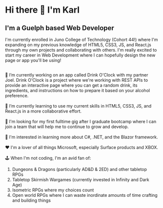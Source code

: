 ### <h1>Hi there 👋 I'm Karl</h1>

<h2>I'm a Guelph based Web Developer</h2>

I'm currently enrolled in Juno College of Technology (Cohort 44!) where I'm expanding on my previous knowledge of HTML5, CSS3, JS, and React.js through my own projects and collaborating with others. I'm really excited to start my career in Web Development where I can hopefully design the new page or app you'll be using!

<!--
**lunarpirate/lunarpirate** is a ✨ _special_ ✨ repository because its `README.md` (this file) appears on your GitHub profile.

Here are some ideas to get you started:

- 🔭 I’m currently working on ...
- 🌱 I’m currently learning ...
- 👯 I’m looking to collaborate on ...
- 🤔 I’m looking for help with ...
- 💬 Ask me about ...
- 📫 How to reach me: ...
- 😄 Pronouns: ...
- ⚡ Fun fact: ...
-->
<br/>
🔭 I’m currently working on an app called Drink O'Clock with my partner Joel. Drink O'Clock is a project where we're working with REST APIs to provide an interactive page where you can get a random drink, its ingredients, and instructions on how to prepare it based on your alcohol preference.
<br/><br/>
🌱 I’m currently learning to use my current skills in HTML5, CSS3, JS, and React.js in a more collaborative effort.
<br/><br/>
🌠 I'm looking for my first fulltime gig after I graduate bootcamp where I can join a team that will help me to continue to grow and develop.
<br/><br/>
🤔 I'm interested in learning more about C#, .NET, and the Blazor framework.
<br/><br/>
❤️ I'm a lover of all things Microsoft, especially Surface products and XBOX.
<br/><br/>
🕹️ When I'm not coding, I'm an avid fan of:
<ol>
<li>Dungeons & Dragons (particularly AD&D & 2ED) and other tabletop RPGs</li>
<li>Tabletop Skirmish Wargames (currently invested in Infinity and Dark Age)</li>
<li>Isometric RPGs where my choices count</li>
<li>Open world RPGs where I can waste inordinate amounts of time crafting and building things</li>
</ol>
